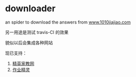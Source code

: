 # downloader
an spider to download the answers from www.1010jiajiao.com

另一用途是测试 travis-CI 的效果

貌似以后会集成各种网站

现已支持：
1. [精英家教网](http://www.1010jiajiao.com/)
2. [作业精灵](http://www.1010jiajiao.com/html5app/)